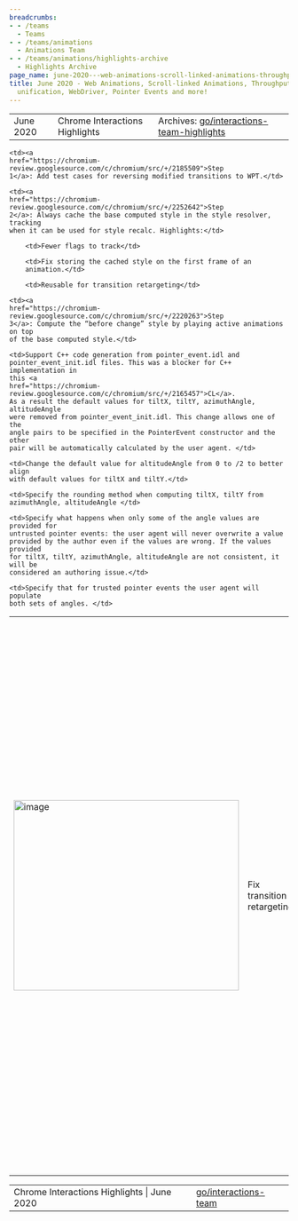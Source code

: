 ```yaml
---
breadcrumbs:
- - /teams
  - Teams
- - /teams/animations
  - Animations Team
- - /teams/animations/highlights-archive
  - Highlights Archive
page_name: june-2020---web-animations-scroll-linked-animations-throughput-metrics-scroll-unification-webdriver-pointer-events-and-more
title: June 2020 - Web Animations, Scroll-linked Animations, Throughput Metrics, Scroll
  unification, WebDriver, Pointer Events and more!
---
```


<table>
<tr>

<td>June 2020</td>

<td>Chrome Interactions Highlights</td>

<td>Archives: <a href="http://go/animations-team-highlights">go/interactions-team-highlights</a></td>

</tr>
</table>

<table>
<tr>

<td><img alt="image" src="https://lh5.googleusercontent.com/qa4CnhPdM0cesetEwVq7R6MRWTpi_RtZkOAI2uteVUXnr4cSA_eUp7CW5wrayRElFCzMiko7wLECykKFllzcU0WWIcilwBWTyFro4uRcHxcVd3AMpHQfv4_FYkZDFrCz4fGH0o9fLw" height=343 width=406></td>

<td>Fix transition retargeting</td>

<td>The CSS transition property is used to create a smooth transition of a CSS property on a style change. If the property is currently being animated (via an existing transition or other animations), this needs to be accounted for when calculating the starting point of the transition to avoid abrupt jumps in the value of the transitioned property. This process is called transition retargeting. We currently set the starting point based on the computed value from the last frame.</td>

<td>Our team members (kevers@ and gtsteel@) have made significant progress on this issue. Per spec, we need a base computed style (without animations) and then apply active animations on top of the base style to get the before style change for retargeting. Fortunately, the style resolver already tracks the base computed style (conditionally) in order to accelerate style recalculations that are driven purely by animation ticks.</td>

    <td><a
    href="https://chromium-review.googlesource.com/c/chromium/src/+/2185509">Step
    1</a>: Add test cases for reversing modified transitions to WPT.</td>

    <td><a
    href="https://chromium-review.googlesource.com/c/chromium/src/+/2252642">Step
    2</a>: Always cache the base computed style in the style resolver, tracking
    when it can be used for style recalc. Highlights:</td>

        <td>Fewer flags to track</td>

        <td>Fix storing the cached style on the first frame of an
        animation.</td>

        <td>Reusable for transition retargeting</td>

    <td><a
    href="https://chromium-review.googlesource.com/c/chromium/src/+/2220263">Step
    3</a>: Compute the “before change” style by playing active animations on top
    of the base computed style.</td>

<td><table></td>
<td><tr></td>

<td><td colspan=2>A better fps meter</td></td>

<td><td colspan=2>xidachen@ has been working on measuring renderer’s smoothness and developed <a href="https://chromium-review.googlesource.com/c/chromium/src/+/2244002">a better fps meter</a> that reflects smoothness. This new-looking fps meter is available on canary.</td></td>

<td><td colspan=2><img alt="image" src="https://lh4.googleusercontent.com/7X6mpuYlg8ai4-U3yphi45I7mEFYKW74K27X_2ekbw-_TXxaY51pIQ9elyjSu2tIzFlTmo8KFdIXrv56tTq_XS1US1Dl7_SUMK9U3PYFxA8X43nsq5vdmMLq4Xshjxd4rAqJ0OleEw" height=439 width=580></td></td>

<td><td colspan=2>Improved throughput UKM</td></td>

<td><td colspan=2>In the last sprint, we <a href="https://chromium-review.googlesource.com/c/chromium/src/+/2112953">changed</a> the UKM reporting logic such that we report the median throughput of a page, which better reflects users’ browsing experience. Following graph shows the UKM curve where the red arrow points to the date when our change is landed.</td></td>

<td><td colspan=2><img alt="image" src="https://docs.google.com/drawings/u/0/d/sy-viUUomGinfT8KjKYZiDQ/image?w=270&h=335&rev=15&ac=1&parent=14Nvi8kAwj_lSQYSf2z6Ywhvz7TD4B8S9Z-LViAhB5LI" height=335 width=270></td></td>

<td><td colspan=2>Scroll-linked animations</td></td>

<td><td colspan=2>flackr@ made a lot of progress and discussions on <a href="https://github.com/w3c/csswg-drafts/pull/4890">progress-based animations</a>, particularly focused on procedure for converting time based animations. With this, developers won’t need to specify an arbitrary time duration for the animation:</td></td>

<td><td colspan=2><img alt="image" src="https://lh5.googleusercontent.com/pexwnQ-nbMSOhhDhEjfSJKinMbjJxbW3lLZWHk2DN4dl5vAJMEyZriNbYgFjAZ4lEMFXXZrXdTmHO6nkTYLwtn9aqws7V_yKfxYllK500DtZCB6kQJUVyK-7IpJ9RKP-xEhL8TspMw" height=124 width=408></td></td>

<td><td colspan=2>Scroll unification</td></td>

<td><td colspan=2>lanwei@ <a href="https://chromium-review.googlesource.com/c/chromium/src/+/2171955">replaced</a> eventsender with gpuBenchmarking.smoothScrollByXY (<a href="https://docs.google.com/spreadsheets/d/17NdL_750nAk51FN-dUprUNpBsp0_QCZZwKFJGENMXPE/">test list</a> 12/62 remaining)</td></td>

    <td><td colspan=2>Unblocks scroll unification, because after we finish the
    scroll unification, the scrolls happens mainly on the compositor thread, and
    the scroll code in the main thread will be</td></td>

<td><td colspan=2>removed. eventSender sends the scroll events to the main thread, so it would not work after the scroll unification. (<a href="https://bugs.chromium.org/p/chromium/issues/detail?id=1047176">Issue</a>)</td></td>

    <td><td colspan=2>Tests full event delivery path</td></td>

<td></tr></td>
<td></table></td>

<td>WebDriver Actions Spec</td>

<td>lanwei@ is adding wheel source type to the spec and associated WebDriver tests. In particular, the spec change pull request is <a href="https://github.com/w3c/webdriver/pull/1522">here</a> and <a href="https://docs.google.com/document/d/1DdoNXbGspv4H5rmeCTgoiNPN5JGCitYbzVFd8FjSJiU/">design doc</a>.</td>

<td><table></td>
<td><tr></td>

<td><td>{"actions": \[</td></td>

<td><td> {"type": "wheel",</td></td>

<td><td> "actions": \[ {</td></td>

<td><td> "type": "scroll",</td></td>

<td><td> "x": 0,</td></td>

<td><td> "y": 0,</td></td>

<td><td> "origin": element,</td></td>

<td><td> "delta": 30,</td></td>

<td><td> "direction": "y"} \] \] }</td></td>

<td></tr></td>
<td></table></td>

<td>Pointer Events altitude/azimuth attributes</td>

<td>liviutinta@ sent a Pointer Events pull request to fix <a href="https://github.com/w3c/pointerevents/pull/323">problems with default values</a> for altitude/azimuth/tiltX/tiltY attributes. The associated <a href="https://chromium-review.googlesource.com/c/chromium/src/+/2165457">CL</a> by liviutinta@ is under review too. mustaq@ sent a follow-up pull request to fix <a href="https://github.com/w3c/pointerevents/pull/324">boundary value conversion errors</a>.</td>

<td>The first <a href="https://github.com/w3c/pointerevents/pull/323">pull request</a> above adds important missing details to existing azimuth and altitude attributes: </td>

    <td>Support C++ code generation from pointer_event.idl and
    pointer_event_init.idl files. This was a blocker for C++ implementation in
    this <a
    href="https://chromium-review.googlesource.com/c/chromium/src/+/2165457">CL</a>.
    As a result the default values for tiltX, tiltY, azimuthAngle, altitudeAngle
    were removed from pointer_event_init.idl. This change allows one of the
    angle pairs to be specified in the PointerEvent constructor and the other
    pair will be automatically calculated by the user agent. </td>

    <td>Change the default value for altitudeAngle from 0 to /2 to better align
    with default values for tiltX and tiltY.</td>

    <td>Specify the rounding method when computing tiltX, tiltY from
    azimuthAngle, altitudeAngle </td>

    <td>Specify what happens when only some of the angle values are provided for
    untrusted pointer events: the user agent will never overwrite a value
    provided by the author even if the values are wrong. If the values provided
    for tiltX, tiltY, azimuthAngle, altitudeAngle are not consistent, it will be
    considered an authoring issue.</td>

    <td>Specify that for trusted pointer events the user agent will populate
    both sets of angles. </td>

<td>Example specifying tiltX, tiltY in PointerEvent constructor and being able to use altitudeAngle, azimuthAngle afterwards.</td>

<td><table></td>
<td><tr></td>

<td><td>var event = new PointerEvent("pointerdown", {tiltX:0, tiltY:45});</td></td>

<td><td>console.log(event.azimuthAngle); // will print the value Math.PI/2</td></td>

<td><td>console.log(event.altitudeAngle); // will print the value Math.PI/4</td></td>

<td></tr></td>
<td></table></td>

<td>Example specifying azimuthAngle, altitudeAngle in PointerEvent constructor and being able to use tiltX, tiltY afterwards.</td>

<td><table></td>
<td><tr></td>

<td><td>var event = new PointerEvent("pointerdown", {azimuthAngle:Math.PI, altitudeAngle:Math.PI/4});</td></td>

<td><td>console.log(event.tiltX); // will print the value -45</td></td>

<td><td>console.log(event.tiltY); // will print the value 0</td></td>

<td></tr></td>
<td></table></td>

<td>Visual representation of azimuth and altitude for a pen <a href="https://www.raywenderlich.com/1407-apple-pencil-tutorial-getting-started#toc-anchor-006">here</a>.</td>

</tr>
</table>

<table>
<tr>

<td>Chrome Interactions Highlights | June 2020</td>

<td><a href="http://go/interactions-team">go/interactions-team</a></td>

</tr>
</table>
